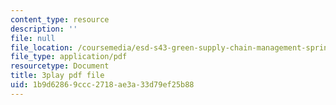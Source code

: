 ```yaml
---
content_type: resource
description: ''
file: null
file_location: /coursemedia/esd-s43-green-supply-chain-management-spring-2014/1b9d62869ccc2718ae3a33d79ef25b88_e_Hpp8cgeRs.pdf
file_type: application/pdf
resourcetype: Document
title: 3play pdf file
uid: 1b9d6286-9ccc-2718-ae3a-33d79ef25b88
---
```

